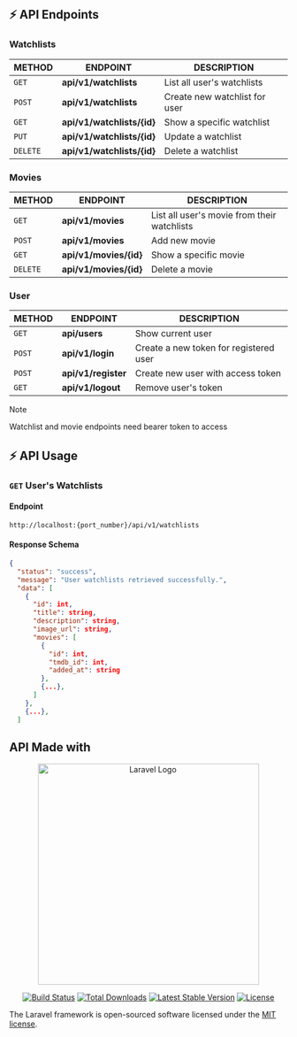 ## ⚡ API Endpoints

### Watchlists

| METHOD   | ENDPOINT                      | DESCRIPTION                   |
| -------- | ----------------------------- | ----------------------------- |
| `GET`    | <b>api/v1/watchlists</b>      | List all user's watchlists    |
| `POST`   | <b>api/v1/watchlists</b>      | Create new watchlist for user |
| `GET`    | <b>api/v1/watchlists/{id}</b> | Show a specific watchlist     |
| `PUT`    | <b>api/v1/watchlists/{id}</b> | Update a watchlist            |
| `DELETE` | <b>api/v1/watchlists/{id}</b> | Delete a watchlist            |

### Movies

| METHOD   | ENDPOINT                  | DESCRIPTION                                 |
| -------- | ------------------------- | ------------------------------------------- |
| `GET`    | <b>api/v1/movies</b>      | List all user's movie from their watchlists |
| `POST`   | <b>api/v1/movies</b>      | Add new movie                               |
| `GET`    | <b>api/v1/movies/{id}</b> | Show a specific movie                       |
| `DELETE` | <b>api/v1/movies/{id}</b> | Delete a movie                              |

### User

| METHOD | ENDPOINT               | DESCRIPTION                            |
| ------ | ---------------------- | -------------------------------------- |
| `GET`  | <b>api/users</b>       | Show current user                      |
| `POST` | <b>api/v1/login</b>    | Create a new token for registered user |
| `POST` | <b>api/v1/register</b> | Create new user with access token      |
| `GET`  | <b>api/v1/logout</b>   | Remove user's token                    |

> [!NOTE]
> Watchlist and movie endpoints need bearer token to access

## <span id="usage"> ⚡ API Usage</span>

### `GET` User's Watchlists

#### Endpoint

```url
http://localhost:{port_number}/api/v1/watchlists
```

#### Response Schema

```json
{
  "status": "success",
  "message": "User watchlists retrieved successfully.",
  "data": [
    {
      "id": int,
      "title": string,
      "description": string,
      "image_url": string,
      "movies": [
        {
          "id": int,
          "tmdb_id": int,
          "added_at": string
        },
        {...},
      ]
    },
    {...},
  ]
```

## API Made with

<p align="center"><a href="https://laravel.com" target="_blank"><img src="https://raw.githubusercontent.com/laravel/art/master/logo-lockup/5%20SVG/2%20CMYK/1%20Full%20Color/laravel-logolockup-cmyk-red.svg" width="400" alt="Laravel Logo"></a></p>

<p align="center">
<a href="https://github.com/laravel/framework/actions"><img src="https://github.com/laravel/framework/workflows/tests/badge.svg" alt="Build Status"></a>
<a href="https://packagist.org/packages/laravel/framework"><img src="https://img.shields.io/packagist/dt/laravel/framework" alt="Total Downloads"></a>
<a href="https://packagist.org/packages/laravel/framework"><img src="https://img.shields.io/packagist/v/laravel/framework" alt="Latest Stable Version"></a>
<a href="https://packagist.org/packages/laravel/framework"><img src="https://img.shields.io/packagist/l/laravel/framework" alt="License"></a>
</p>

The Laravel framework is open-sourced software licensed under the [MIT license](https://opensource.org/licenses/MIT).
